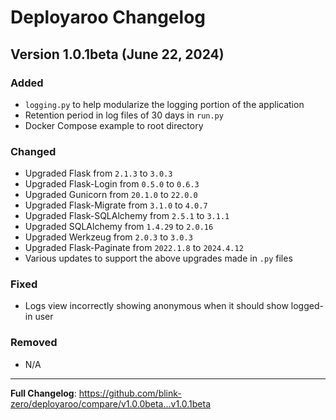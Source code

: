 # Deployaroo Changelog

## Version 1.0.1beta (June 22, 2024)

### Added
- `logging.py` to help modularize the logging portion of the application
- Retention period in log files of 30 days in `run.py`
- Docker Compose example to root directory

### Changed
- Upgraded Flask from `2.1.3` to `3.0.3`
- Upgraded Flask-Login from `0.5.0` to `0.6.3`
- Upgraded Gunicorn from `20.1.0` to `22.0.0`
- Upgraded Flask-Migrate from `3.1.0` to `4.0.7`
- Upgraded Flask-SQLAlchemy from `2.5.1` to `3.1.1`
- Upgraded SQLAlchemy from `1.4.29` to `2.0.16`
- Upgraded Werkzeug from `2.0.3` to `3.0.3`
- Upgraded Flask-Paginate from `2022.1.8` to `2024.4.12`
- Various updates to support the above upgrades made in `.py` files

### Fixed
- Logs view incorrectly showing anonymous when it should show logged-in user

### Removed
- N/A

---

**Full Changelog**: https://github.com/blink-zero/deployaroo/compare/v1.0.0beta...v1.0.1beta


